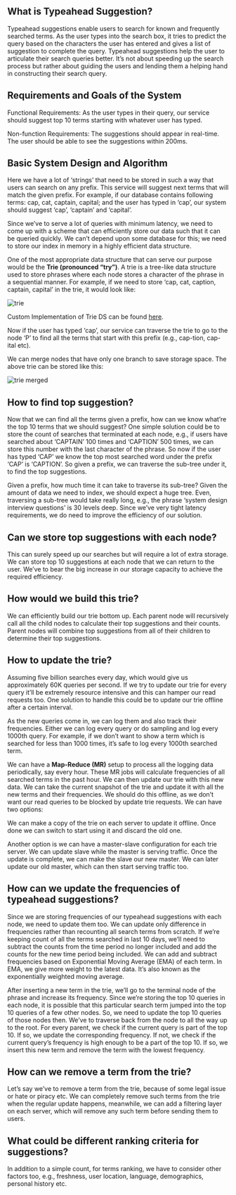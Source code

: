 ## What is Typeahead Suggestion?
Typeahead suggestions enable users to search for known and frequently searched terms. As the user types into the search box, it tries to predict the query based on the characters the user has entered and gives a list of suggestion to complete the query. Typeahead suggestions help the user to articulate their search queries better. It’s not about speeding up the search process but rather about guiding the users and lending them a helping hand in constructing their search query.

## Requirements and Goals of the System
Functional Requirements: As the user types in their query, our service should suggest top 10 terms starting with whatever user has typed.

Non-function Requirements: The suggestions should appear in real-time. The user should be able to see the suggestions within 200ms.

## Basic System Design and Algorithm
Here we have a lot of ‘strings’ that need to be stored in such a way that users can search on any prefix. This service will suggest next terms that will match the given prefix. For example, if our database contains following terms: cap, cat, captain, capital; and the user has typed in ‘cap’, our system should suggest ‘cap’, ‘captain’ and ‘capital’.

Since we’ve to serve a lot of queries with minimum latency, we need to come up with a scheme that can efficiently store our data such that it can be queried quickly. We can’t depend upon some database for this; we need to store our index in memory in a highly efficient data structure.

One of the most appropriate data structure that can serve our purpose would be the **Trie (pronounced “try”)**. A trie is a tree-like data structure used to store phrases where each node stores a character of the phrase in a sequential manner. For example, if we need to store ‘cap, cat, caption, captain, capital’ in the trie, it would look like:

![trie](https://user-images.githubusercontent.com/6800366/41505471-a3ebe0a2-7227-11e8-8745-cd6cf3e3ffe5.PNG)

Custom Implementation of Trie DS can be found [here].

Now if the user has typed ‘cap’, our service can traverse the trie to go to the node ‘P’ to find all the terms that start with this prefix (e.g., cap-tion, cap-ital etc).

We can merge nodes that have only one branch to save storage space. The above trie can be stored like this:

![trie merged](https://user-images.githubusercontent.com/6800366/41505565-3bad53e8-7229-11e8-8e0a-c7eb54e02a6c.PNG)

## How to find top suggestion? 

Now that we can find all the terms given a prefix, how can we know what’re the top 10 terms that we should suggest? One simple solution could be to store the count of searches that terminated at each node, e.g., if users have searched about ‘CAPTAIN’ 100 times and ‘CAPTION’ 500 times, we can store this number with the last character of the phrase. So now if the user has typed ‘CAP’ we know the top most searched word under the prefix ‘CAP’ is ‘CAPTION’. So given a prefix, we can traverse the sub-tree under it, to find the top suggestions.

Given a prefix, how much time it can take to traverse its sub-tree? Given the amount of data we need to index, we should expect a huge tree. Even, traversing a sub-tree would take really long, e.g., the phrase ‘system design interview questions’ is 30 levels deep. Since we’ve very tight latency requirements, we do need to improve the efficiency of our solution.

## Can we store top suggestions with each node? 

This can surely speed up our searches but will require a lot of extra storage. We can store top 10 suggestions at each node that we can return to the user. We’ve to bear the big increase in our storage capacity to achieve the required efficiency.

## How would we build this trie? 
We can efficiently build our trie bottom up. Each parent node will recursively call all the child nodes to calculate their top suggestions and their counts. Parent nodes will combine top suggestions from all of their children to determine their top suggestions.

## How to update the trie? 
Assuming five billion searches every day, which would give us approximately 60K queries per second. If we try to update our trie for every query it’ll be extremely resource intensive and this can hamper our read requests too. One solution to handle this could be to update our trie offline after a certain interval.

As the new queries come in, we can log them and also track their frequencies. Either we can log every query or do sampling and log every 1000th query. For example, if we don’t want to show a term which is searched for less than 1000 times, it’s safe to log every 1000th searched term.

We can have a **Map-Reduce (MR)** setup to process all the logging data periodically, say every hour. These MR jobs will calculate frequencies of all searched terms in the past hour. We can then update our trie with this new data. We can take the current snapshot of the trie and update it with all the new terms and their frequencies. We should do this offline, as we don’t want our read queries to be blocked by update trie requests. We can have two options:

We can make a copy of the trie on each server to update it offline. Once done we can switch to start using it and discard the old one.


Another option is we can have a master-slave configuration for each trie server. We can update slave while the master is serving traffic. Once the update is complete, we can make the slave our new master. We can later update our old master, which can then start serving traffic too.


## How can we update the frequencies of typeahead suggestions? 
Since we are storing frequencies of our typeahead suggestions with each node, we need to update them too. We can update only difference in frequencies rather than recounting all search terms from scratch. If we’re keeping count of all the terms searched in last 10 days, we’ll need to subtract the counts from the time period no longer included and add the counts for the new time period being included. We can add and subtract frequencies based on Exponential Moving Average (EMA) of each term. In EMA, we give more weight to the latest data. It’s also known as the exponentially weighted moving average.

After inserting a new term in the trie, we’ll go to the terminal node of the phrase and increase its frequency. Since we’re storing the top 10 queries in each node, it is possible that this particular search term jumped into the top 10 queries of a few other nodes. So, we need to update the top 10 queries of those nodes then. We’ve to traverse back from the node to all the way up to the root. For every parent, we check if the current query is part of the top 10. If so, we update the corresponding frequency. If not, we check if the current query’s frequency is high enough to be a part of the top 10. If so, we insert this new term and remove the term with the lowest frequency.

## How can we remove a term from the trie? 
Let’s say we’ve to remove a term from the trie, because of some legal issue or hate or piracy etc. We can completely remove such terms from the trie when the regular update happens, meanwhile, we can add a filtering layer on each server, which will remove any such term before sending them to users.

## What could be different ranking criteria for suggestions? 
In addition to a simple count, for terms ranking, we have to consider other factors too, e.g., freshness, user location, language, demographics, personal history etc.



[here]: https://github.com/syrilster/DataStructuresAndAlgo/tree/master/src/Trie

